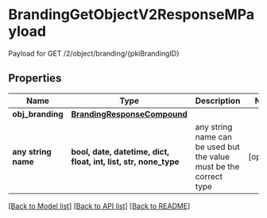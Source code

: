 # BrandingGetObjectV2ResponseMPayload

Payload for GET /2/object/branding/{pkiBrandingID}

## Properties
Name | Type | Description | Notes
------------ | ------------- | ------------- | -------------
**obj_branding** | [**BrandingResponseCompound**](BrandingResponseCompound.md) |  | 
**any string name** | **bool, date, datetime, dict, float, int, list, str, none_type** | any string name can be used but the value must be the correct type | [optional]

[[Back to Model list]](../README.md#documentation-for-models) [[Back to API list]](../README.md#documentation-for-api-endpoints) [[Back to README]](../README.md)


